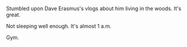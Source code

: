 Stumbled upon Dave Erasmus's vlogs about him living in the woods. It's great.

Not sleeping well enough. It's almost 1 a.m.

Gym.
